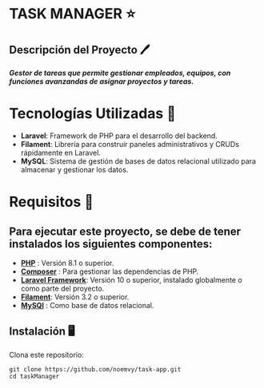 
# TASK MANAGER ⭐ 

## Descripción del Proyecto 🖊️

**_Gestor de tareas que permite gestionar empleados, equipos, con funciones avanzandas de asignar proyectos y tareas._**


# Tecnologías Utilizadas 🔎

- **Laravel**: Framework de PHP para el desarrollo del backend.
- **Filament**: Librería para construir paneles administrativos y CRUDs rápidamente en Laravel.
- **MySQL**: Sistema de gestión de bases de datos relacional utilizado para almacenar y gestionar los datos.

# Requisitos 📕

## Para ejecutar este proyecto, se debe de tener instalados los siguientes componentes:

- **[PHP](https://www.php.net/)** : Versión 8.1 o superior.
- **[Composer](https://getcomposer.org/)** : Para gestionar las dependencias de PHP.
- **[Laravel Framework](https://laravel.com/docs/11.x/installation)**: Versión 10 o superior, instalado globalmente o como parte del proyecto.
- **[Filament](https://filamentphp.com/docs/3.x/panels/installation)**: Versión 3.2 o superior.
- **[MySQl](https://dev.mysql.com/downloads/installer/)** : Como base de datos relacional.

## Instalación 🖥️
Clona este repositorio:
```
git clone https://github.com/noemvy/task-app.git
cd taskManager
```



